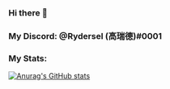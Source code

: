 ### Hi there 👋


### My Discord: @Rydersel (高瑞德)#0001


### My Stats:

[![Anurag's GitHub stats](https://github-readme-stats.vercel.app/api?username=Rydersel)](https://github.com/anuraghazra/github-readme-stats&count_private=true)
